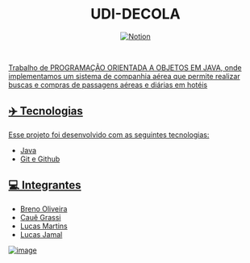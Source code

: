 # <h1 align="center">UDI-DECOLA</h1>

<p align="center">
  <a href="https://www.notion.so/UDI-DECOLA-d09d72e9922143b69ed9c501b13a7a26">
  <img alt="Notion" src="https://img.shields.io/badge/Notion-000000?style=for-the-badge&logo=notion&logoColor=white">
</p>
    
<br>
<p>   
Trabalho de <color =  #555555>PROGRAMAÇÃO ORIENTADA A OBJETOS EM JAVA</color>, onde implementamos um sistema de companhia aérea que permite realizar buscas e compras de passagens aéreas e diárias em hotéis
</p>

## ✈️ Tecnologias

Esse projeto foi desenvolvido com as seguintes tecnologias:

- Java
- Git e Github

## 💻 Integrantes

- Breno Oliveira
- Cauê Grassi
- Lucas Martins
- Lucas Jamal

![image](https://github.com/brenimcode/UDI-DECOLA/assets/127551374/7fb5bd59-c916-49f7-9a50-7f84a0c71906)


